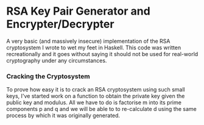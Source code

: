 # RSA Key Pair Generator and Encrypter/Decrypter

A very basic (and massively insecure) implementation of the RSA cryptosystem I wrote to wet my feet in Haskell. This code was written recreationally and it goes without saying it should not be used for real-world cryptography under any circumstances.

### Cracking the Cryptosystem

To prove how easy it is to crack an RSA cryptosystem using such small keys, I've started work on a function to obtain the private key given the public key and modulus. All we have to do is factorise m into its prime components p and q and we will be able to to re-calculate d using the same process by which it was originally generated.